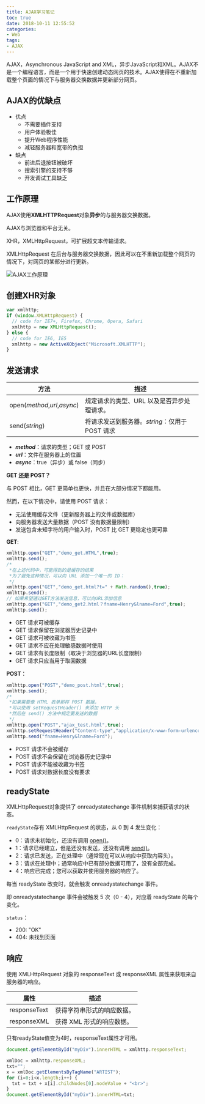 ```yaml
---
title: AJAX学习笔记
toc: true
date: 2018-10-11 12:55:52
categories:
- Web
tags:
- AJAX
---
```


AJAX，Asynchronous JavaScript and XML，异步JavaScript和XML。AJAX不是一个编程语言，而是一个用于快速创建动态网页的技术。AJAX使得在不重新加载整个页面的情况下与服务器交换数据并更新部分网页。

<!-- more -->

## AJAX的优缺点

- 优点
  - 不需要插件支持
  - 用户体验极佳
  - 提升Web程序性能
  - 减轻服务器和宽带的负担
- 缺点
  - 前进后退按钮被破坏
  - 搜索引擎的支持不够
  - 开发调试工具缺乏

## 工作原理

AJAX使用**XMLHTTPRequest**对象**异步**的与服务器交换数据。

AJAX与浏览器和平台无关。

XHR，XMLHttpRequest，可扩展超文本传输请求。

XMLHttpRequest 在后台与服务器交换数据，因此可以在不重新加载整个网页的情况下，对网页的某部分进行更新。

![AJAX工作原理](https://7n.w3cschool.cn/attachments/image/20160225/1456389960559062.gif)

## 创建XHR对象

```js
var xmlhttp; 
if (window.XMLHttpRequest) {
  // code for IE7+, Firefox, Chrome, Opera, Safari 
  xmlhttp = new XMLHttpRequest(); 
} else {
  // code for IE6, IE5 
  xmlhttp = new ActiveXObject("Microsoft.XMLHTTP"); 
}
```

## 发送请求

| 方法                         | 描述                                           |
| ---------------------------- | ---------------------------------------------- |
| open(*method*,*url*,*async*) | 规定请求的类型、URL 以及是否异步处理请求。     |
| send(*string*)               | 将请求发送到服务器。*string*：仅用于 POST 请求 |

- ***method***：请求的类型；GET 或 POST
- ***url***：文件在服务器上的位置
- ***async***：true（异步）或 false（同步）

**GET 还是 POST？**

与 POST 相比，GET 更简单也更快，并且在大部分情况下都能用。

然而，在以下情况中，请使用 POST 请求：

- 无法使用缓存文件（更新服务器上的文件或数据库）
- 向服务器发送大量数据（POST 没有数据量限制）
- 发送包含未知字符的用户输入时，POST 比 GET 更稳定也更可靠

**GET**:

```js
xmlhttp.open("GET","demo_get.HTML",true);
xmlhttp.send();
/*
 *在上述代码中，可能得到的是缓存的结果
 *为了避免这种情况，可以向 URL 添加一个唯一的 ID：
 */
xmlhttp.open("GET","demo_get.html?t=" + Math.random(),true); 
xmlhttp.send();
// 如果希望通过GET方法发送信息，可以向URL添加信息
xmlhttp.open("GET","demo_get2.html？fname=Henry&lname=Ford",true); 
xmlhttp.send();
```

- GET 请求可被缓存
- GET 请求保留在浏览器历史记录中
- GET 请求可被收藏为书签
- GET 请求不应在处理敏感数据时使用
- GET 请求有长度限制（取决于浏览器的URL长度限制）
- GET 请求只应当用于取回数据

**POST**：

```js
xmlhttp.open("POST","demo_post.html",true); 
xmlhttp.send();
/*
 *如果需要像 HTML 表单那样 POST 数据，
 *可以使用 setRequestHeader() 来添加 HTTP 头
 *然后在 send() 方法中规定要发送的数据
 */
xmlhttp.open("POST","ajax_test.html",true); 
xmlhttp.setRequestHeader("Content-type","application/x-www-form-urlencoded"); 
xmlhttp.send("fname=Henry&lname=Ford");
```

- POST 请求不会被缓存
- POST 请求不会保留在浏览器历史记录中
- POST 请求不能被收藏为书签
- POST 请求对数据长度没有要求

## readyState

XMLHttpRequest对象提供了 onreadystatechange 事件机制来捕获请求的状态。

`readyState`存有 XMLHttpRequest 的状态，从 0 到 4 发生变化：

- 0：请求未初始化，还没有调用 [open()](https://www.w3cschool.cn/ajax/ajax-xmlhttprequest-send.html)。 
- 1：请求已经建立，但是还没有发送，还没有调用 [send()](https://www.w3cschool.cn/ajax/ajax-xmlhttprequest-send.html)。  
- 2：请求已发送，正在处理中（通常现在可以从响应中获取内容头）。  
- 3：请求在处理中；通常响应中已有部分数据可用了，没有全部完成。  
- 4：响应已完成；您可以获取并使用服务器的响应了。 

每当 readyState 改变时，就会触发 onreadystatechange 事件。

即 onreadystatechange 事件会被触发 5 次（0 - 4），对应着 readyState 的每个变化。

`status`：

- 200: "OK" 
- 404: 未找到页面



## 响应

使用 XMLHttpRequest 对象的 responseText 或 responseXML 属性来获取来自服务器的响应。

| 属性         | 描述                       |
| ------------ | -------------------------- |
| responseText | 获得字符串形式的响应数据。 |
| responseXML  | 获得 XML 形式的响应数据。  |

只有readyState值变为4时，responseText属性才可用。

```js
document.getElementById("myDiv").innerHTML = xmlhttp.responseText;

xmlDoc = xmlhttp.responseXML; 
txt=""; 
x = xmlDoc.getElementsByTagName("ARTIST"); 
for (i=0;i<x.length;i++) { 
  txt = txt + x[i].childNodes[0].nodeValue + "<br>"; 
} 
document.getElementById("myDiv").innerHTML=txt;
```

